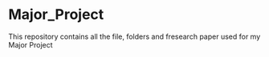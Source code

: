 # Major_Project
This repository contains all the file, folders and fresearch paper used for my Major Project

